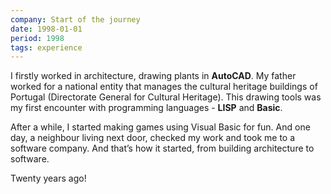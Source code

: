 ```yaml
---
company: Start of the journey
date: 1998-01-01
period: 1998
tags: experience
---
```

I firstly worked in architecture, drawing plants in **AutoCAD**.  My father worked for a national entity that manages the cultural heritage  buildings of Portugal  (Directorate General for Cultural Heritage). This drawing tools was my first encounter with programming languages - **LISP** and **Basic**.

After a while, I started making games using Visual Basic for fun. And one day, a neighbour living next door, checked my work and took me to a software company. And that’s how it started, from building architecture to software.

Twenty years ago!